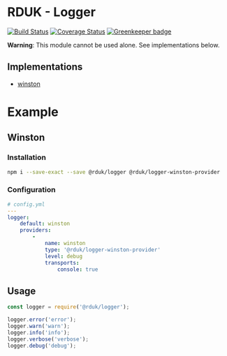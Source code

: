 # RDUK - Logger

[![Build Status](https://travis-ci.org/rd-uk/rduk-logger.svg?branch=master)](https://travis-ci.org/rd-uk/rduk-logger)
[![Coverage Status](https://coveralls.io/repos/github/rd-uk/rduk-logger/badge.svg?branch=master)](https://coveralls.io/github/rd-uk/rduk-logger?branch=master)
[![Greenkeeper badge](https://badges.greenkeeper.io/rd-uk/rduk-logger.svg)](https://greenkeeper.io/)

__Warning__: This module cannot be used alone. See implementations below.

## Implementations

- [winston](https://www.npmjs.com/package/@rduk/logger-winston-provider)

# Example

## Winston

### Installation

```sh
npm i --save-exact --save @rduk/logger @rduk/logger-winston-provider
```

### Configuration

```yaml
# config.yml
---
logger:
    default: winston
    providers:
        -
            name: winston
            type: '@rduk/logger-winston-provider'
            level: debug
            transports:
                console: true
```

## Usage

```js
const logger = require('@rduk/logger');

logger.error('error'); 
logger.warn('warn'); 
logger.info('info'); 
logger.verbose('verbose'); 
logger.debug('debug'); 
```
